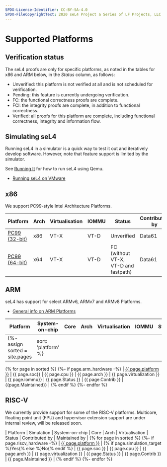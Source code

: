 ```yaml
---
SPDX-License-Identifier: CC-BY-SA-4.0
SPDX-FileCopyrightText: 2020 seL4 Project a Series of LF Projects, LLC.
---
```

# Supported Platforms

## Verification status

The seL4 proofs are only for specific platforms, as noted in the tables for x86 and ARM below, in
the *Status* column, as follows:

* Unverified: this platform is not verified at all and is not scheduled for verification.
* Pending: this feature is currently undergoing verification.
* FC: the functional correctness proofs are complete.
* FCI: the integrity proofs are complete, in addition to functional correctness.
* Verified: all proofs for this platform are complete, including functional correctness, integrity and information flow.

## Simulating seL4

Running seL4 in a simulator is a quick way to test it out and iteratively develop software. However,
note that feature support is limited by the simulator.

See [Running It](/seL4Test#RunningIt) for how to run seL4 using Qemu.

* [Running seL4 on VMware](VMware)

## x86

We support PC99-style Intel Architecture Platforms.

| Platform              | Arch | Virtualisation | IOMMU | Status                               | Contributed by | Maintained by |
| -                     |  -   | -              | -     | -                                    | -              | -             |
| [PC99 (32-bit)](IA32) | x86  | VT-X           | VT-D  | Unverified                           | Data61         | seL4 Foundation        |
| [PC99 (64-bit)](IA32) | x64  | VT-X           | VT-D  | FC (without VT-X, VT-D and fastpath) | Data61         | seL4 Foundation        |

## ARM

seL4 has support for select ARMv6, ARMv7 and ARMv8 Platforms.

* [General info on ARM Platforms](GeneralARM)

| Platform                                      | System-on-chip            | Core             | Arch  | Virtualisation | IOMMU              | Status     | Contributed by | Maintained by |
| - | - | - | - | - | - | - | - | - |
{%- assign sorted = site.pages | sort: 'platform' %}
{% for page in sorted %}
{%- if page.arm_hardware -%}
| [{{ page.platform }}]({{page.url}}) | {{ page.soc}} | {{ page.cpu }} | {{ page.arch }} | {{ page.virtualization }} | {{ page.iommu}} | {{ page.Status }} | {{ page.Contrib }} | {{page.Maintained}} |
{% endif %}
{%- endfor %}


## RISC-V

We currently provide support for some of the RISC-V platforms. Multicore, floating point unit (FPU) and hypervisor extension support are under internal review, will be released soon.

| Platform | Simulation | System-on-chip | Core | Arch | Virtualisation | Status | Contributed by | Maintained by |
{% for page in sorted %}
{%- if page.riscv_hardware -%}
| [{{ page.platform }}]({{page.url}}) | {% if page.simulation_target %}Yes{% else %}No{% endif %} | {{ page.soc }} | {{ page.cpu }} | {{ page.arch }} | {{ page.virtualization }} | {{ page.Status }} | {{ page.Contrib }} | {{ page.Maintained }} |
{% endif %}
{%- endfor %}
